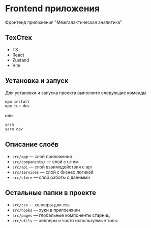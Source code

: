 # Frontend приложения

Фронтенд приложения "Межгалактическая аналитика"

## ТехСтек

- TS
- React
- Zustand
- Vite

## Установка и запуск

Для установки и запуска проекта выполните следующие команды

```bash
npm install
npm run dev
```

или

```bash
yarn
yarn dev
```

## Описание слоёв

- `src/app` — слой приложения
- `src/components/` — слой с ui-ем
- `src/api` — слой взаимодействия с api
- `src/services` — слой с бизнес логикой
- `src/store` — слой работы с данными

## Остальные папки в проекте

- `src/css` — хелперы для css
- `src/hooks` — хуки в прилоежнии
- `src/pages` — глобальные компоненты старниц
- `src/utils` — хелперы и часто используемые типы


